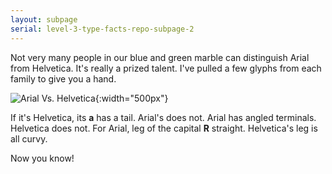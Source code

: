 ```yaml
---
layout: subpage
serial: level-3-type-facts-repo-subpage-2
---
```


Not very many people in our blue and green marble can distinguish Arial from Helvetica. It's really a prized talent. I've pulled a few glyphs from each family to give you a hand.

![Arial Vs. Helvetica]({{site.url}}/svg/type-facts-repo/arial-vs-helvetica.svg "Arial Vs Helvetica"){:width="500px"}

If it's Helvetica, its **a** has a tail. Arial's does not. Arial has angled terminals. Helvetica does not. For Arial, leg of the capital **R** straight. Helvetica's leg is all curvy.

Now you know!